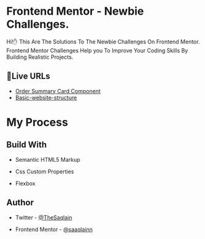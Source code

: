 # Frontend Mentor - Newbie Challenges.

Hi!✋ This Are The Solutions To The Newbie Challenges On Frontend Mentor.
Frontend Mentor Challenges Help you To Improve Your Coding Skills By Building Realistic Projects.
## 🚀Live URLs

 - [ Order Summary Card Component](https://saaqlainn.github.io/FrontEnd-Tasks/Order%20summary%20Card)
 - [Basic-website-structure](https://saaqlainn.github.io/Html-and-Css-Essentials/Basic%20Website%20structure)



  
# My Process

## Build With

- Semantic HTML5 Markup

- Css Custom Properties

- Flexbox


## Author

- Twitter - [@TheSaqlain](https://twitter.com/TheSaqlain)

- Frontend Mentor - [@saaqlainn](https://www.frontendmentor.io/home)
